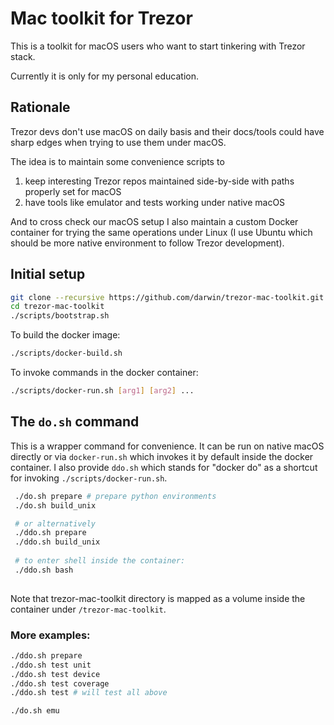 # Mac toolkit for Trezor 

This is a toolkit for macOS users who want to start tinkering with Trezor stack.

Currently it is only for my personal education.  

## Rationale 

Trezor devs don't use macOS on daily basis and their docs/tools could have sharp edges when trying to use them under macOS.

The idea is to maintain some convenience scripts to

1) keep interesting Trezor repos maintained side-by-side with paths properly set for macOS
2) have tools like emulator and tests working under native macOS 

And to cross check our macOS setup I also maintain a custom Docker container for trying the same operations under 
Linux (I use Ubuntu which should be more native environment to follow Trezor development). 

## Initial setup

```bash
git clone --recursive https://github.com/darwin/trezor-mac-toolkit.git
cd trezor-mac-toolkit
./scripts/bootstrap.sh
```

To build the docker image:

```bash
./scripts/docker-build.sh
```

To invoke commands in the docker container:

```bash
./scripts/docker-run.sh [arg1] [arg2] ...
```

## The `do.sh` command

This is a wrapper command for convenience. It can be run on native macOS directly or via `docker-run.sh` 
which invokes it by default inside the docker container. I also provide `ddo.sh` which stands for "docker do" as
a shortcut for invoking `./scripts/docker-run.sh`.

```bash
 ./do.sh prepare # prepare python environments 
 ./do.sh build_unix

 # or alternatively
 ./ddo.sh prepare
 ./ddo.sh build_unix
  
 # to enter shell inside the container:
 ./ddo.sh bash
 
```

Note that trezor-mac-toolkit directory is mapped as a volume inside the container under `/trezor-mac-toolkit`.

### More examples:

```bash
./ddo.sh prepare
./ddo.sh test unit
./ddo.sh test device
./ddo.sh test coverage
./ddo.sh test # will test all above

./do.sh emu
```
